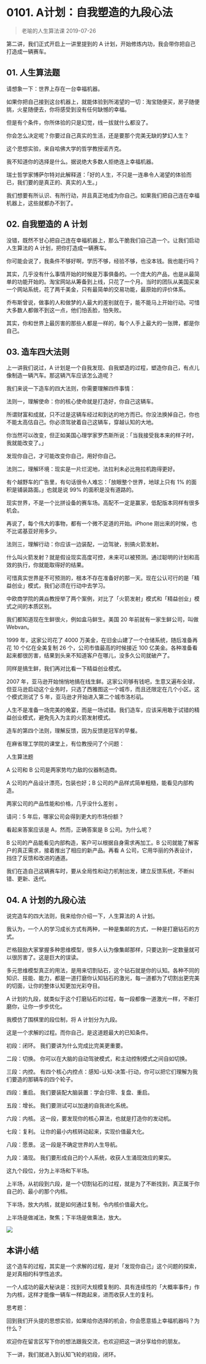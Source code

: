 # 0101. A计划：自我塑造的九段心法
> 老喻的人生算法课
2019-07-26

第二讲，我们正式开启上一讲里提到的 A 计划，开始修炼内功，我会带你把自己打造成一辆赛车。

## 01. 人生算法题

请想象一下：世界上存在一台幸福机器。

如果你把自己接到这台机器上，就能体验到所渴望的一切：淘宝随便买，房子随便挑，火星随便去，你将感受到没有任何缺憾的幸福。

但是有个条件，你所体验的只是幻觉，线一拔就什么都没了。

你会怎么决定呢？你要过自己真实的生活，还是要那个完美无缺的梦幻人生？

这个思想实验，来自哈佛大学的哲学教授诺齐克。

我不知道你的选择是什么。据说绝大多数人拒绝连上幸福机器。

瑞士哲学家博萨尔特对此解释道：「好的人生，不只是一连串令人渴望的体验而已，我们要的是真正的、真实的人生。」

我们想要有所认识、有所行动，并且真正地成为你自己。如果我们把自己连在幸福机器上，这些就都办不到了。

## 02. 自我塑造的 A 计划

没错，既然不甘心把自己连在幸福机器上，那么干脆我们自己造一个。让我们启动人生算法的 A 计划，把你打造成一辆赛车。

你可能会说了，我条件不够好啊，学历不够，经验不够，也没本钱。我也能行吗？

其实，几乎没有什么事情开始的时候是万事俱备的。一个庞大的产品，也是从最简单的功能开始的。淘宝网站从筹备到上线，只花了一个月。当时的团队从美国买来一个网站系统，花了两千美金，只有最简单的交易功能，最原始的评价体系。

乔布斯曾说，做事的人和做梦的人最大的差别就在于，能不能马上开始行动。可惜大多数人都做不到这一点，他们怕丢脸，怕失败。

其实，你和世界上最厉害的那些人都是一样的，每个人手上最大的一张牌，都是你自己。

## 03. 造车四大法则

上一讲我们说过，A 计划是一个自我发现、自我塑造的过程，塑造你自己，有点儿像制造一辆汽车。那这辆汽车应该怎么造呢？

我们来说一下造车的四大法则，你需要理解四件事情：

法则一，理解使命：你的核心使命就是打造好，你自己这辆车。

所谓财富和成就，只不过是这辆车经过和到达的地方而已。你没法换掉自己，你也不能太高估自己。你必须驾驶着自己这辆车，穿越认知的大地。

你当然可以改变，但正如美国心理学家罗杰斯所说：「当我接受我本来的样子时，我就能改变了。」

发现你自己，才可能改变你自己，用好你自己。

法则二，理解环境：现实是一片烂泥地，法拉利未必比拖拉机跑得更好。

有个越野车的广告里，有句话很令人难忘：「放眼整个世界，地球上只有 1% 的面积是铺装路面。」也就是说 99% 的面积是没有道路的。

现实世界，不是一个比拼设备的赛车场。高配不一定是赢家，低配版本同样有很多机会。

再说了，每个伟大的事物，都有一个微不足道的开始。iPhone 刚出来的时候，也不比诺基亚好用多少。

法则三，理解行动：你应该一边装配，一边驾驶，别搞火箭发射。

什么叫火箭发射？就是假设现实高度可控，未来可以被预测。通过聪明的计划和高效的执行，你就能取得好的结果。

可惜真实世界是不可预测的，根本不存在准备好的那一天。现在公认可行的是「精益创业」模式，我们必须在行动中去学习。

中欧商学院的龚焱教授举了两个案例，对比了「火箭发射」模式和「精益创业」模式之间的本质区别。

我们都知道现在生鲜很火，例如盒马鲜生。美国 20 年前就有一家生鲜公司，叫做 Webvan。

1999 年，这家公司花了 4000 万美金，在旧金山建了一个仓储系统，随后准备再花 10 个亿在全美复制 26 个，公司市值最高的时候接近 100 亿美金。各种准备看起来都很厉害，结果到头来不知道客户在哪儿，没多久公司就破产了。

同样是搞生鲜，我们再对比看一下精益创业模式。

2007 年，亚马逊开始悄悄地搞在线生鲜。这家公司够有钱吧，生意又遍布全球，但亚马逊启动这个业务时，只选了西雅图这一个城市，而且还限定在几个小区。这个模式测试了 5 年，亚马逊才开始进入第二个城市洛杉矶。

人生不是准备一场完美的晚宴，而是一场试错。我们造车，应该采用敢于试错的精益创业模式，避免先入为主的火箭发射模式。

造车的第四个法则，理解反馈，因为反馈是冠军的早餐。

在麻省理工学院的课堂上，有位教授问了个问题：

人生算法题

A 公司和 B 公司是两家势均力敌的仪器制造商。 

A 公司的产品设计漂亮，包装也好；B 公司的产品样式简单粗糙，能看见内部构造。

两家公司的产品性能和价格，几乎没什么差别 。

请问：5 年后，哪家公司会得到更大的市场份额？

看起来答案应该是 A，然而，正确答案是 B 公司。为什么呢？

B 公司的产品能看见内部构造，客户可以根据自身需求再加工。B 公司就能了解客户的真正需求，接着推出了相应的新产品。再看 A 公司，它用华丽的外表设计，挡住了反馈和改进的通道。

我们在造自己这辆赛车时，要从全局性和动力机制出发，建立反馈系统，不断纠错、更新、迭代。

## 04. A 计划的九段心法

说完造车的四大法则，我来给你介绍一下，人生算法的 A 计划。

我认为，一个人的学习成长方式有两种，一种是集邮的方式，一种是打磨钻石的方式。

芒格鼓励大家掌握多种思维模型，很多人认为像集邮那样，只要达到一定数量就可以很厉害了。这是巨大的误读。

多元思维模型真正的用法，是用来切割钻石，这个钻石就是你的认知。各种不同的知识、技能、能力，都是一道打磨你认知钻石的激光，每一道都为了切割出更完美的切面，让你的整体认知更加光彩夺目。

A 计划的九段，就类似于这个打磨钻石的过程，每一段都像一道激光一样，不断打磨你，让你一步步优化。

我模仿了围棋里的段位制，将 A 计划分为九段。

这是一个求解的过程。而你自己，是这道题最大的已知条件。

初段：闭环。 我们要讲为什么完成比完美更重要。

二段：切换。 你可以在大脑的自动驾驶模式，和主动控制模式之间自如切换。

三段：内控。 有四个核心内控点：感知-认知-决策-行动，你可以把它们理解为我们要造的那辆车的四个轮子。

四段：重启。 我们要装配大脑装置：学会归零、复盘、重启。

五段：增长。 我们要测试可以加速的自我进化系统。

六段：内核。 这一段，要发现你的核心算法，也就是打造你的发动机。

七段：复利。 让你的最小内核转动起来，实现价值最大化。

八段：愿景。 这一段是不确定世界的人生导航。

九段：涌现。 我们要形成自己的个人系统，收获人生涌现效应的果实。

这九个段位，分为上半场和下半场。

上半场，从初段到六段，是一个切割钻石的过程，就是为了不断找到，真正属于你自己的、最小的那个内核。

下半场，放大内核，就是如何通过复制，令内核价值最大化。

上半场是做减法，聚焦；下半场是做乘法，放大。

![](https://raw.githubusercontent.com/dalong0514/selfstudy/master/图片链接/神经心理/2019003.jpg)

## 本讲小结

这个造车的过程，其实是一个求解的过程，是对「发现你自己」这个问题的探索，是对真相的科学性追求。

一个人成功的最大秘诀是：找到可大规模复制的、具有连续性的「大概率事件」作为内核，这样才能像一辆车一样跑起来，进而收获人生的复利。

思考题：

回到我们开头提的思想实验，如果给你选择的机会，你会愿意插上幸福机器吗？为什么？

欢迎你在留言区写下你的想法跟我交流，也欢迎把这一讲分享给你的朋友。

下一讲，我们就进入到认知飞轮的初段，闭环。

